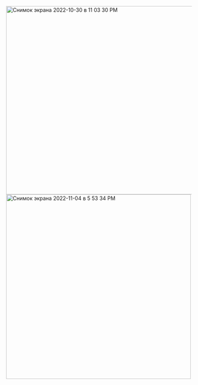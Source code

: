 <img width="511" alt="Снимок экрана 2022-10-30 в 11 03 30 PM" src="https://user-images.githubusercontent.com/94991003/198899228-b0ef313d-7705-4893-91fb-de75784c830d.png">
<img width="501" alt="Снимок экрана 2022-11-04 в 5 53 34 PM" src="https://user-images.githubusercontent.com/94991003/200005624-73a7e989-5acd-493f-910f-1905f466ff6e.png">

